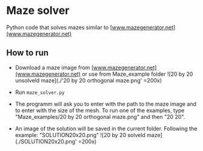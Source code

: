 # Maze solver 

Python code that solves mazes similar to [www.mazegenerator.net](www.mazegenerator.net)


## How to run
- Download a maze image from [www.mazegenerator.net](www.mazegenerator.net) or use from Maze_example folder
![20 by 20 unsolveld maze](./'20 by 20 orthogonal maze.png' =200x)

- Run `maze_solver.py` 

- The programm will ask you to enter with the path to the maze image and to enter with the size of the mesh. 
To run one of the examples, type "Maze_examples/20 by 20 orthogonal maze.png" and then "20 20".

- An image of the solution will be saved in the current folder. 
Following the example: "SOLUTION20x20.png"
![20 by 20 solveld maze](./SOLUTION20x20.png' =200x)


